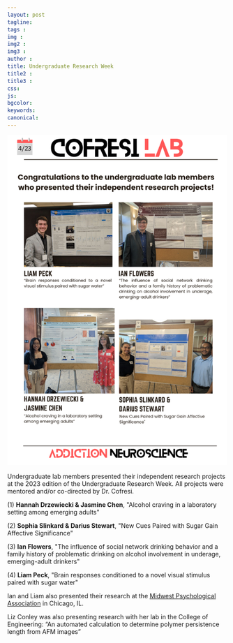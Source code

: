 ```yaml
---
layout: post
tagline: 
tags : 
img : 
img2 :
img3 : 
author : 
title: Undergraduate Research Week
title2 : 
title3 : 
css: 
js: 
bgcolor: 
keywords: 
canonical:
---
```

<span class="image small"><img src="/assets/images/news/urw2023.png" alt="urw2023" width="600"/></span>

<p class="lead"> Undergraduate lab members presented their independent research projects at the 2023 edition of the Undergraduate Research Week. All projects were mentored and/or co-directed by Dr. Cofresi.  </p>

(1) **Hannah Drzewiecki & Jasmine Chen**, "Alcohol craving in a laboratory setting among emerging adults"

(2) **Sophia Slinkard & Darius Stewart**, "New Cues Paired with Sugar Gain Affective Significance" 

(3) **Ian Flowers**, "The influence of social network drinking behavior and a family history of problematic drinking on alcohol involvement in underage, emerging-adult drinkers"

(4) **Liam Peck**, "Brain responses conditioned to a novel visual stimulus paired with sugar water"

Ian and Liam also presented their research at the [Midwest Psychological Association](https://midwesternpsych.org/) in Chicago, IL.

Liz Conley was also presenting research with her lab in the College of Engineering: “An automated calculation to determine polymer persistence length from AFM images”


 
